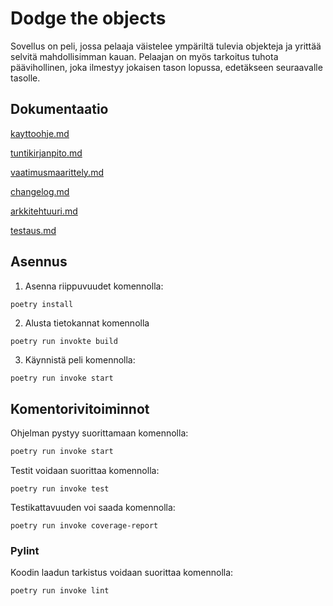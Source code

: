 
# Dodge the objects

Sovellus on peli, jossa pelaaja väistelee ympäriltä tulevia objekteja ja yrittää selvitä mahdollisimman kauan. Pelaajan on myös tarkoitus tuhota päävihollinen, joka ilmestyy jokaisen tason lopussa, edetäkseen seuraavalle tasolle.

## Dokumentaatio

[kayttoohje.md](https://github.com/erz64/ot-harjoitustyo/blob/master/dokumentaatio/kayttoohje.md)

[tuntikirjanpito.md](https://github.com/erz64/ot-harjoitustyo/blob/master/dokumentaatio/tuntikirjanpito.md)

[vaatimusmaarittely.md](https://github.com/erz64/ot-harjoitustyo/blob/master/dokumentaatio/vaatimusmaarittely.md)

[changelog.md](https://github.com/erz64/ot-harjoitustyo/blob/master/dokumentaatio/changelog.md)

[arkkitehtuuri.md](https://github.com/erz64/ot-harjoitustyo/blob/master/dokumentaatio/arkkitehtuuri.md)

[testaus.md](https://github.com/erz64/ot-harjoitustyo/blob/master/dokumentaatio/testaus.md)

## Asennus
1. Asenna riippuvuudet komennolla:
```bash
poetry install
```
2. Alusta tietokannat komennolla
```
poetry run invokte build
```
3. Käynnistä peli komennolla:
```
poetry run invoke start
```

## Komentorivitoiminnot

Ohjelman pystyy suorittamaan komennolla:
```bash
poetry run invoke start
```
Testit voidaan suorittaa komennolla:
```
poetry run invoke test
```
Testikattavuuden voi saada komennolla:
```
poetry run invoke coverage-report
```
### Pylint
Koodin laadun tarkistus voidaan suorittaa komennolla:
```
poetry run invoke lint
```

